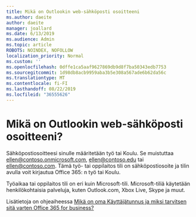 ```yaml
---
title: Mikä on Outlookin web-sähköposti osoitteeni
ms.author: daeite
author: daeite
manager: joallard
ms.date: 6/13/2019
ms.audience: Admin
ms.topic: article
ROBOTS: NOINDEX, NOFOLLOW
localization_priority: Normal
ms.custom: ''
ms.openlocfilehash: 0dffe1ca5aaf9627869db9d8f7ba50343edb7753
ms.sourcegitcommit: 1d98db8acb9959aba3b5e308a567ade6b62da56c
ms.translationtype: MT
ms.contentlocale: fi-FI
ms.lasthandoff: 08/22/2019
ms.locfileid: "36555626"
---
```

# <a name="what-is-my-email-address-in-outlook-on-the-web"></a>Mikä on Outlookin web-sähköposti osoitteeni?

Sähköpostiosoitteesi sinulle määritetään työ tai Koulu. Se muistuttaa ellen@contoso.onmicrosoft.com, ellen@contoso.edu tai ellen@contoso.com. Tämä työ- tai oppilaitos tili on sähköpostiosoite ja tilin avulla voit kirjautua Office 365: n työ tai Koulu.

Työaikaa tai oppilaitos tili on eri kuin Microsoft-tili. Microsoft-tiliä käytetään henkilökohtaisia palveluja, kuten Outlook.com, Xbox Live, Skype ja muut.

Lisätietoja on ohjeaiheessa [Mikä on oma Käyttäjätunnus ja miksi tarvitsen sitä varten Office 365 for business?](https://support.office.com/article/37da662b-5da6-4b56-a091-2731b2ecc8b4)